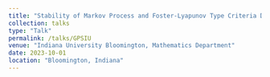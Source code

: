 ```yaml
---
title: "Stability of Markov Process and Foster-Lyapunov Type Criteria Demonstration via Togashi-Kaneko Model, Graduate Probability Seminar"
collection: talks
type: "Talk"
permalink: /talks/GPSIU
venue: "Indiana University Bloomington, Mathematics Department"
date: 2023-10-01
location: "Bloomington, Indiana"
---
```


